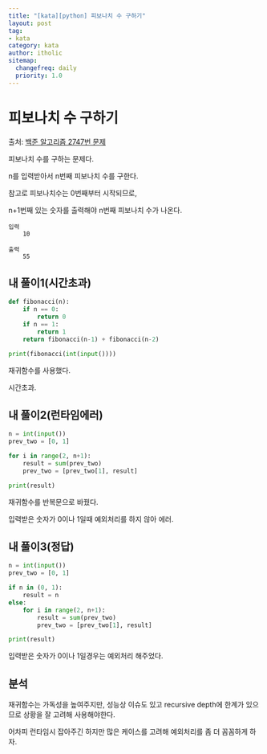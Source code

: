 ```yaml
---
title: "[kata][python] 피보나치 수 구하기"
layout: post
tag:
- kata
category: kata
author: itholic
sitemap:
  changefreq: daily
  priority: 1.0
---
```


# 피보나치 수 구하기

출처: <a href="https://www.acmicpc.net/problem/2747" target="_blank">백준 알고리즘 2747번 문제</a>

피보나치 수를 구하는 문제다.

n를 입력받아서 n번째 피보나치 수를 구한다.

참고로 피보나치수는 0번째부터 시작되므로, 

n+1번째 있는 숫자를 출력해야 n번째 피보나치 수가 나온다.

```
입력
    10

출력
    55
```

## 내 풀이1(시간초과)

```python
def fibonacci(n):
    if n == 0:
        return 0
    if n == 1:
        return 1
    return fibonacci(n-1) + fibonacci(n-2)

print(fibonacci(int(input())))
```

재귀함수를 사용했다.

시간초과.


## 내 풀이2(런타임에러)

```python
n = int(input())
prev_two = [0, 1]

for i in range(2, n+1):
    result = sum(prev_two)
    prev_two = [prev_two[1], result]

print(result)
```

재귀함수를 반복문으로 바꿨다.

입력받은 숫자가 0이나 1일때 예외처리를 하지 않아 에러.

## 내 풀이3(정답)

```python
n = int(input())
prev_two = [0, 1]

if n in (0, 1):
    result = n
else:
    for i in range(2, n+1):
        result = sum(prev_two)
        prev_two = [prev_two[1], result]

print(result)
```

입력받은 숫자가 0이나 1일경우는 예외처리 해주었다.

## 분석

재귀함수는 가독성을 높여주지만, 성능상 이슈도 있고 recursive depth에 한계가 있으므로 상황을 잘 고려해 사용해야한다.

어차피 런타임시 잡아주긴 하지만 많은 케이스를 고려해 예외처리를 좀 더 꼼꼼하게 하자.
